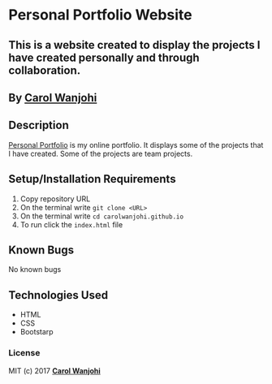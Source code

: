 # Personal Portfolio Website

## This is a website created to display the projects I have created personally and through collaboration.

## By **[Carol Wanjohi](https://github.com/carolwanjohi)**

## Description

[Personal Portfolio](https://carolwanjohi.github.io/) is my online portfolio. It displays some of the projects that I have created. Some of the projects are team projects.

## Setup/Installation Requirements
1. Copy repository URL
2. On the terminal write `git clone <URL>`
3. On the terminal write `cd carolwanjohi.github.io`
4. To run click the `index.html` file

## Known Bugs

No known bugs

## Technologies Used

* HTML
* CSS
* Bootstarp

### License

MIT (c) 2017 **[Carol Wanjohi](https://github.com/carolwanjohi)**
